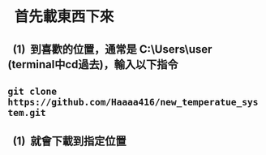 # &nbsp;&nbsp;首先載東西下來

## &nbsp;&nbsp;(1)&nbsp;&nbsp;到喜歡的位置，通常是 **C:\Users\user**&nbsp;&nbsp; (terminal中cd過去)，輸入以下指令

## ```git clone https://github.com/Haaaa416/new_temperatue_system.git```

## &nbsp;&nbsp;(1)&nbsp;&nbsp;就會下載到指定位置
